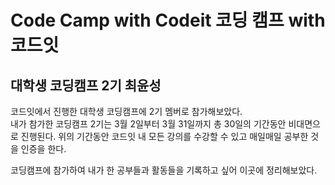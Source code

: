# Code Camp with Codeit  코딩 캠프 with 코드잇

## 대학생 코딩캠프 2기 최윤성

코드잇에서 진행한 대학생 코딩캠프에 2기 멤버로 참가해보았다.<br>
내가 참가한 코딩캠프 2기는 3월 2일부터 3월 31일까지 총 30일의 기간동안 비대면으로 진행된다. 위의 기간동안 코드잇 내 모든 강의를 수강할 수 있고 매일매일 공부한 것을 인증을 한다.

코딩캠프에 참가하여 내가 한 공부들과 활동들을 기록하고 싶어 이곳에 정리해보았다.
